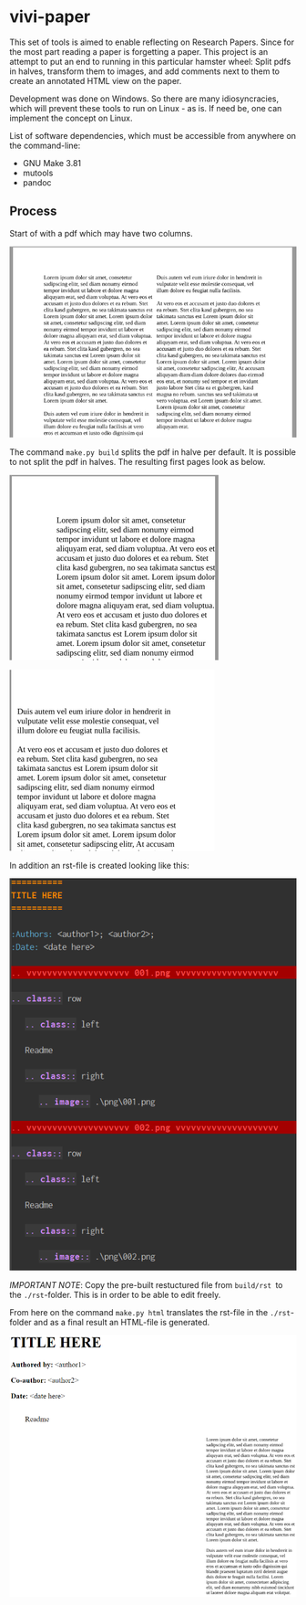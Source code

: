 # vivi-paper

This set of tools is aimed to enable reflecting on Research Papers. Since for the most part reading a paper is forgetting a paper. This project is an attempt to put an end to running in this particular hamster wheel: Split pdfs in halves, transform them to images, and add comments next to them to create an annotated HTML view on the paper.

Development was done on Windows. So there are many idiosyncracies, which will prevent these tools to run on Linux - as is. If need be, one can implement the concept on Linux.

List of software dependencies, which must be accessible from anywhere on the command-line:
- GNU Make 3.81
- mutools
- pandoc

## Process

Start of with a pdf which may have two columns.

![Source PDF](./img/source_pdf.png)

The command `make.py build` splits the pdf in halve per default. It is possible to not split the pdf in halves. The resulting first pages look as below.

![First split PDF](./img/split_pdf1.png)

![Second split PDF](./img/split_pdf2.png)

In addition an rst-file is created looking like this:

![Restructured File](./img/restruct_init.png)

*IMPORTANT NOTE*: Copy the pre-built restuctured file from `build/rst `to the `./rst`-folder. This is in order to be able to edit freely.

From here on the command `make.py html` translates the rst-file in the `./rst`-folder and as a final result an HTML-file is generated.

![Final HTML](./img/final_html.png)
